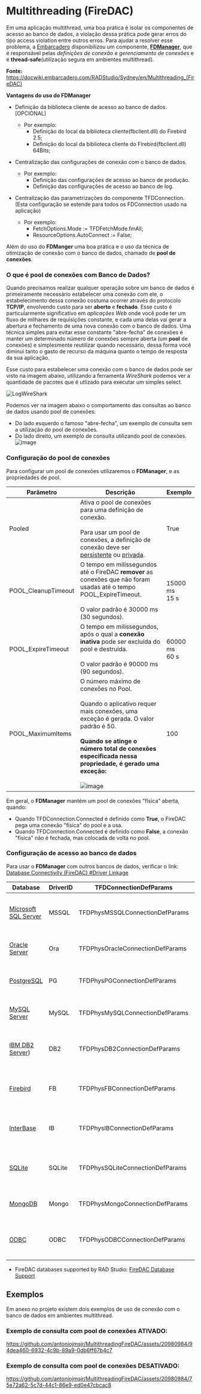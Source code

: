 # Multithreading (FireDAC)

Em uma aplicação multithread, uma boa prática é isolar os componentes de acesso ao banco de dados, a violação dessa prática pode gerar erros do tipo access violation entre outros erros. Para ajudar a resolver esse problema, a [Embarcadero](https://www.embarcadero.com/br/) disponibilizou um componente, **[FDManager](http://docwiki.embarcadero.com/Libraries/Rio/en/FireDAC.Comp.Client.TFDManager)**, que é responsável pelas *definições de conexão* e *gerenciamento de conexões* e é **thread-safe**(utilização segura em ambientes multithread).

**Fonte:** https://docwiki.embarcadero.com/RADStudio/Sydney/en/Multithreading_(FireDAC)

**Vantagens do uso do FDManager**

* Definição da biblioteca cliente de acesso ao banco de dados. [OPCIONAL]
  * Por exemplo:
      * Definição do local da biblioteca cliente(fbclient.dll) do Firebird 2.5;
      * Definição do local da biblioteca cliente do Firebird(fbclient.dll) 64Bits;

* Centralização das configurações de conexão com o banco de dados.
    * Por exemplo:
      * Definição das configurações de acesso ao banco de produção.
      * Definição das configurações de acesso ao banco de log.

* Centralização das parametrizações do componente TFDConnection. (Esta configuração se estende para todos os FDConnection usado na aplicação)
  * Por exemplo:
    * FetchOptions.Mode := TFDFetchMode.fmAll;
    * ResourceOptions.AutoConnect := False;


Além do uso do **FDManger** uma boa prática e o uso da técnica de otimização de conexão com o banco de dados, chamado de **pool de conexões**.

### O que é pool de conexões com Banco de Dados?

Quando precisamos realizar qualquer operação sobre um banco de dados é primeiramente necessário estabelecer uma conexão com ele, o estabelecimento dessa conexão costuma ocorrer através do protocolo **TCP/IP**, envolvendo custo para ser **aberto** e **fechado**. Esse custo é particularmente significativo em *aplicações Web* onde você pode ter um fluxo de milhares de requisições constante, e cada uma delas vai gerar a abertura e fechamento de uma nova conexão com o banco de dados. Uma técnica simples para evitar esse constante "abre-fecha" de conexões é manter um determinado número de conexões sempre aberta (um **pool** de conexões) e simplesmente reutilizar quando necessário, dessa forma você diminui tanto o gasto de recurso da máquina quanto o tempo de resposta da sua aplicação.


Esse custo para estabelecer uma conexão com o banco de dados pode ser visto na imagem abaixo, utilizando a ferramenta *WireShark* podemos ver a quantidade de pacotes que é utlizado para executar um simples select.

![LogWireShark](https://github.com/antoniojmsjr/MultithreadingFireDAC/assets/20980984/bd44b13e-11fe-46c5-8e83-2692942bc7ca)

Podemos ver na imagem abaixo o comportamento das consultas ao banco de dados usando pool de conexões:

* Do lado esquerdo o famoso "abre-fecha", um exemplo de consulta sem a utilização do pool de conexões.
* Do lado direito, um exemplo de consulta utilizando pool de conexões.
![image](https://github.com/antoniojmsjr/MultithreadingFireDAC/assets/20980984/bfd548e1-87e9-4a55-b83e-e9a0f948c24d)


### Configuração do pool de conexões

Para configurar um pool de conexões utilizaremos o **FDManager**, e as propriedades de pool.

| Parâmetro | Descrição | Exemplo |
|---|---|---|
|Pooled|Ativa o pool de conexões para uma definição de conexão. </br></br> Para usar um pool de conexões, a definição de conexão deve ser [persistente](https://docwiki.embarcadero.com/RADStudio/Alexandria/en/Defining_Connection_(FireDAC)#Creating_a_Persistent_Connection_Definition) ou [privada](https://docwiki.embarcadero.com/RADStudio/Alexandria/en/Defining_Connection_(FireDAC)#Creating_a_Private_Connection_Definition).|True|
|POOL_CleanupTimeout|O tempo em milissegundos até o FireDAC **remover** as conexões que não foram usadas até o tempo POOL_ExpireTimeout.</br></br>O valor padrão é 30000 ms (30 segundos).|15000 ms</br>15 s |
|POOL_ExpireTimeout|O tempo em milissegundos, após o qual a **conexão inativa** pode ser excluída do pool e destruída.</br></br>O valor padrão é 90000 ms (90 segundos).|60000 ms</br>60 s |
|POOL_MaximumItems|O número máximo de conexões no Pool.</br></br>Quando o aplicativo requer mais conexões, uma exceção é gerada. O valor padrão é 50.</br></br>**Quando se atinge o número total de conexões especificada nessa  propriedade, é gerado uma exceção:**</br></br>![image](https://github.com/antoniojmsjr/MultithreadingFireDAC/assets/20980984/ad15ed9f-f02a-4a60-b3a1-c37df8b62316)|100|

Em geral, o **FDManager** mantém um pool de conexões "física" aberta, quando: 
* Quando TFDConnection.Connected é definido como **True**, o FireDAC pega uma conexão "física" do pool e a usa.
* Quando TFDConnection.Connected é definido como **False**, a conexão "física" não é fechada, mas colocada de volta no pool.

### Configuração de acesso ao banco de dados

Para usar o **FDManager** com outros bancos de dados, verificar o link: [Database Connectivity (FireDAC) #Driver Linkage](https://docwiki.embarcadero.com/RADStudio/Sydney/en/Database_Connectivity_(FireDAC))

| Database | DriverID | TFDConnectionDefParams | Units |
|---|---|---|---|
| [Microsoft SQL Server](https://docwiki.embarcadero.com/RADStudio/Sydney/en/Connect_to_Microsoft_SQL_Server_(FireDAC)) | MSSQL | TFDPhysMSSQLConnectionDefParams | FireDAC.Phys.MSSQLDef, FireDAC.Stan.Intf, FireDAC.Phys, FireDAC.Phys.ODBCBase, FireDAC.Phys.MSSQL |
| [Oracle Server](https://docwiki.embarcadero.com/RADStudio/Sydney/en/Connect_to_Oracle_Server_(FireDAC)) | Ora | TFDPhysOracleConnectionDefParams | FireDAC.Phys.OracleDef, FireDAC.Stan.Intf, FireDAC.Phys, FireDAC.Phys.Oracle |
| [PostgreSQL](https://docwiki.embarcadero.com/RADStudio/Sydney/en/Connect_to_PostgreSQL_(FireDAC)) | PG |TFDPhysPGConnectionDefParams | FireDAC.Phys.PGDef, FireDAC.Stan.Intf, FireDAC.Phys, FireDAC.Phys.PG; |
| [MySQL Server](https://docwiki.embarcadero.com/RADStudio/Sydney/en/Connect_to_MySQL_Server_(FireDAC)) | MySQL | TFDPhysMySQLConnectionDefParams | FireDAC.Phys.MySQLDef, FireDAC.Stan.Intf, FireDAC.Phys, FireDAC.Phys.MySQL |
| [IBM DB2 Server](https://docwiki.embarcadero.com/RADStudio/Sydney/en/Connect_to_IBM_DB2_Server_(FireDAC))) | DB2 | TFDPhysDB2ConnectionDefParams | FireDAC.Phys.DB2Def, FireDAC.Stan.Intf, FireDAC.Phys, FireDAC.Phys.ODBCBase, FireDAC.Phys.DB2 |
| [Firebird](https://docwiki.embarcadero.com/RADStudio/Sydney/en/Connect_to_Firebird_(FireDAC)) | FB | TFDPhysFBConnectionDefParams | FireDAC.Phys.FBDef, FireDAC.Stan.Intf, FireDAC.Phys, FireDAC.Phys.IBBase, FireDAC.Phys.FB |
| [InterBase](https://docwiki.embarcadero.com/RADStudio/Sydney/en/Connect_to_InterBase_(FireDAC)) | IB | TFDPhysIBConnectionDefParams | FireDAC.Phys.IBDef, FireDAC.Stan.Intf, FireDAC.Phys, FireDAC.Phys.IBBase, FireDAC.Phys.IB |
| [SQLite](https://docwiki.embarcadero.com/RADStudio/Sydney/en/Connect_to_SQLite_database_(FireDAC)) | SQLite | TFDPhysSQLiteConnectionDefParams | FireDAC.Stan.ExprFuncs, FireDAC.Phys.SQLiteDef, FireDAC.Stan.Intf, FireDAC.Phys, FireDAC.Phys.SQLite |
| [MongoDB](https://docwiki.embarcadero.com/RADStudio/Sydney/en/Connect_to_MongoDB_Database_(FireDAC)) | Mongo | TFDPhysMongoConnectionDefParams | FireDAC.Phys.MongoDBDef, FireDAC.Stan.Intf, FireDAC.Phys, FireDAC.Phys.MongoDB |
| [ODBC](https://docwiki.embarcadero.com/RADStudio/Sydney/en/Connect_to_ODBC_Data_Source_(FireDAC)) | ODBC | TFDPhysODBCConnectionDefParams | FireDAC.Phys.ODBCDef, FireDAC.Stan.Intf, FireDAC.Phys, FireDAC.Phys.ODBCBase, FireDAC.Phys.ODBC |

* FireDAC databases supported by RAD Studio: [FireDAC Database Support](https://docwiki.embarcadero.com/Status/en/FireDAC_Database_Support)

## Exemplos

Em anexo no projeto existem dois exemplos de uso de conexão com o banco de dados em ambientes multithread.

### Exemplo de consulta com pool de conexões ATIVADO:
https://github.com/antoniojmsjr/MultithreadingFireDAC/assets/20980984/94dea460-6932-4c9b-89a9-0db6ff67b4c7

### Exemplo de consulta com pool de conexões DESATIVADO:
https://github.com/antoniojmsjr/MultithreadingFireDAC/assets/20980984/75e72a62-5c7d-44c1-86e9-ed0e47cbcac8
